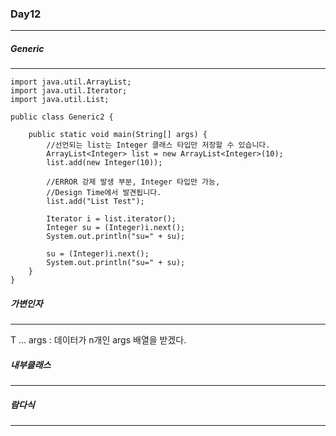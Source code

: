 ### Day12

---



##### Generic

---

```
import java.util.ArrayList; 
import java.util.Iterator; 
import java.util.List; 

public class Generic2 { 

    public static void main(String[] args) { 
        //선언되는 list는 Integer 클래스 타입만 저장할 수 있습니다. 
        ArrayList<Integer> list = new ArrayList<Integer>(10); 
        list.add(new Integer(10)); 
         
        //ERROR 강제 발생 부분, Integer 타입만 가능,  
        //Design Time에서 발견됩니다. 
        list.add("List Test");  

        Iterator i = list.iterator();  
        Integer su = (Integer)i.next(); 
        System.out.println("su=" + su); 
         
        su = (Integer)i.next(); 
        System.out.println("su=" + su); 
    } 
} 
```







##### 가변인자

---

T ... args : 데이터가 n개인 args 배열을 받겠다.









##### 내부클래스

---



##### 람다식

---


